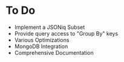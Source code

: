 # To Do

* Implement a JSONiq Subset
* Provide query access to "Group By" keys
* Various Optimizations
* MongoDB Integration
* Comprehensive Documentation
